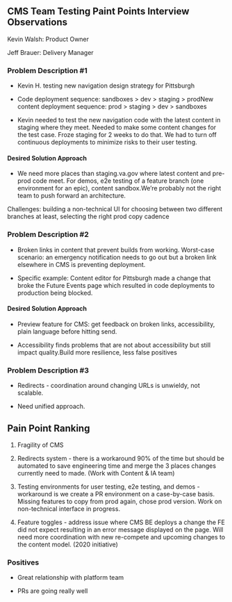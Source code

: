 ## **CMS Team Testing Paint Points Interview Observations**

Kevin Walsh: Product Owner

Jeff Brauer: Delivery Manager

### Problem Description #1

- Kevin H. testing new navigation design strategy for Pittsburgh

- Code deployment sequence: sandboxes > dev > staging > prodNew content deployment sequence: prod > staging > dev > sandboxes

- Kevin needed to test the new navigation code with the latest content in staging where they meet. Needed to make some content changes for the test case.  Froze staging for 2 weeks to do that.  We had to turn off continuous deployments to minimize risks to their user testing. 



#### Desired Solution Approach

- We need more places than staging.va.gov where latest content and pre-prod code meet. For demos, e2e testing of a feature branch (one environment for an epic), content sandbox.We’re probably not the right team to push forward an architecture.

Challenges: building a non-technical UI for choosing between two different branches at least, selecting the right prod copy cadence



### Problem Description #2

- Broken links in content that prevent builds from working. Worst-case scenario: an emergency notification needs to go out but a broken link elsewhere in CMS is preventing deployment. 

- Specific example: Content editor for Pittsburgh made a change that broke the Future Events page which resulted in code deployments to production being blocked. 



#### Desired Solution Approach

- Preview feature for CMS: get feedback on broken links, accessibility, plain language before hitting send. 

- Accessibility finds problems that are not about accessibility but still impact quality.Build more resilience, less false positives



### Problem Description #3

- Redirects - coordination around changing URLs is unwieldy, not scalable. 

- Need unified approach.



## Pain Point Ranking

1. Fragility of CMS 

2. Redirects system - there is a workaround 90% of the time but should be automated to save engineering time and merge the 3 places changes currently need to made. (Work with Content & IA team)

3. Testing environments for user testing, e2e testing, and demos - workaround is we create a PR environment on a case-by-case basis. Missing features to copy from prod again, chose prod version.  Work on non-technical interface in progress.

4. Feature toggles - address issue where CMS BE deploys a change the FE did not expect resulting in an error message displayed on the page. Will need more coordination with new re-compete and upcoming changes to the content model.  (2020 initiative)



### Positives

- Great relationship with platform team 

- PRs are going really well
